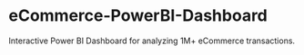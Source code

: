 # eCommerce-PowerBI-Dashboard
Interactive Power BI Dashboard for analyzing 1M+ eCommerce transactions.
